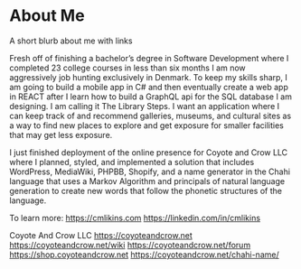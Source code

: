 # About Me
A short blurb about me with links

Fresh off of finishing a bachelor’s degree in Software Development where I completed 23 college courses in less than six months I am now aggressively job hunting exclusively in Denmark. To keep my skills sharp, I am going to build a mobile app in C# and then eventually create a web app in REACT after I learn how to build a GraphQL api for the SQL database I am designing. I am calling it The Library Steps. I want an application where I can keep track of and recommend galleries, museums, and cultural sites as a way to find new places to explore and get exposure for smaller facilities that may get less exposure.

I just finished deployment of the online presence for Coyote and Crow LLC where I planned, styled, and implemented a solution that includes WordPress, MediaWiki, PHPBB, Shopify, and a name generator in the Chahi language that uses a Markov Algorithm and principals of natural language generation to create new words that follow the phonetic structures of the language.

To learn more:
https://cmlikins.com
https://linkedin.com/in/cmlikins

Coyote And Crow LLC
https://coyoteandcrow.net
https://coyoteandcrow.net/wiki
https://coyoteandcrow.net/forum
https://shop.coyoteandcrow.net
https://coyoteandcrow.net/chahi-name/
